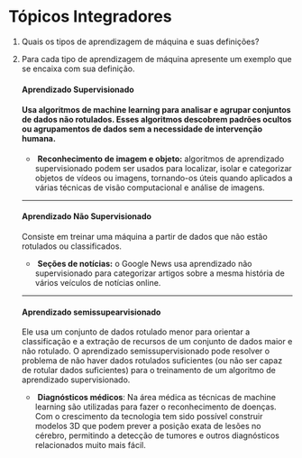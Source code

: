 # Tópicos Integradores

1. Quais os tipos de aprendizagem de máquina e suas definições?

2. Para cada tipo de aprendizagem de máquina apresente um exemplo que se encaixa com sua definição.

   ####  **Aprendizado Supervisionado**

   #### Usa algoritmos de machine learning para analisar e agrupar conjuntos de dados não rotulados. Esses algoritmos descobrem padrões ocultos ou agrupamentos de dados sem a necessidade de intervenção humana.

   - ​	**Reconhecimento de imagem e objeto:** algoritmos de aprendizado supervisionado podem ser usados para localizar, isolar e categorizar objetos de vídeos ou imagens, tornando-os úteis quando aplicados a várias técnicas de visão computacional e análise de imagens.

   ___________________________________________________________

   #### **Aprendizado Não Supervisionado**

   Consiste em treinar uma máquina a partir de dados que não estão rotulados ou classificados.

   - ​	**Seções de notícias:** o Google News usa aprendizado não supervisionado para categorizar artigos sobre a mesma história de vários veículos de notícias online.

   ____________________

   #### **Aprendizado semissupearvisionado**

   Ele usa um conjunto de dados rotulado menor para orientar a classificação e a extração de recursos de um conjunto de dados maior e não rotulado. O aprendizado semissupervisionado pode resolver o problema de não haver dados rotulados suficientes (ou não ser capaz de rotular dados suficientes) para o treinamento de um algoritmo de aprendizado supervisionado.

   

   - ​	**Diagnósticos médicos**: Na área médica as técnicas de machine learning são utilizadas para fazer o reconhecimento de doenças. Com o crescimento da tecnologia tem sido possível construir modelos 3D que podem prever a posição exata de lesões no cérebro, permitindo a detecção de tumores e outros diagnósticos relacionados muito mais fácil. 